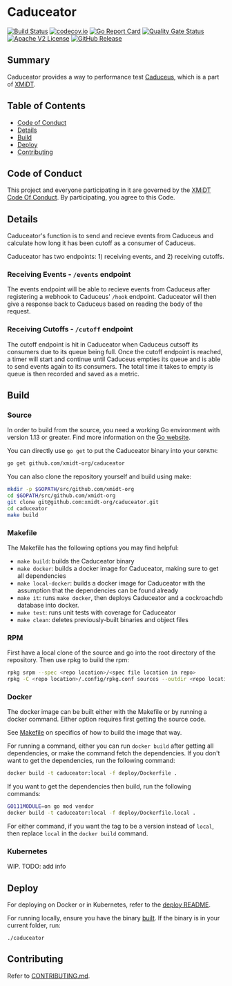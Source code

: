 # Caduceator

[![Build Status](https://github.com/xmidt-org/caduceator/actions/workflows/ci.yml/badge.svg)](https://github.com/xmidt-org/caduceator/actions/workflows/ci.yml)
[![codecov.io](http://codecov.io/github/xmidt-org/caduceator/coverage.svg?branch=main)](http://codecov.io/github/xmidt-org/caduceator?branch=main)
[![Go Report Card](https://goreportcard.com/badge/github.com/xmidt-org/caduceator)](https://goreportcard.com/report/github.com/xmidt-org/caduceator)
[![Quality Gate Status](https://sonarcloud.io/api/project_badges/measure?project=xmidt-org_caduceator&metric=alert_status)](https://sonarcloud.io/dashboard?id=xmidt-org_caduceator)
[![Apache V2 License](http://img.shields.io/badge/license-Apache%20V2-blue.svg)](https://github.com/xmidt-org/caduceator/blob/main/LICENSE)
[![GitHub Release](https://img.shields.io/github/release/xmidt-org/caduceator.svg)](CHANGELOG.md)

## Summary

Caduceator provides a way to performance test [Caduceus](https://github.com/xmidt-org/caduceus),
which is a part of [XMiDT]((https://github.com/xmidt-org/xmidt)).

## Table of Contents

- [Code of Conduct](#code-of-conduct)
- [Details](#details)
- [Build](#build)
- [Deploy](#deploy)
- [Contributing](#contributing)

## Code of Conduct

This project and everyone participating in it are governed by the [XMiDT Code Of Conduct](https://xmidt.io/code_of_conduct/). 
By participating, you agree to this Code.

## Details
Caduceator's function is to send and recieve events from Caduceus and calculate how long it has been cutoff as a consumer of Caduceus.

Caduceator has two endpoints: 1) receiving events, and 2) receiving cutoffs.

### Receiving Events - `/events` endpoint
The events endpoint will be able to recieve events from Caduceus after registering a webhook to Caduceus' `/hook` endpoint. Caduceator will then give a response back to Caduceus based on reading the body of the request.

### Receiving Cutoffs - `/cutoff` endpoint
The cutoff endpoint is hit in Caduceator when Caduceus cutsoff its consumers due to its queue being full. Once the cutoff endpoint is reached, a timer will start and continue until Caduceus empties its queue and is able to send events again to its consumers. The total time it takes to empty is queue is then recorded and saved as a metric.


## Build

### Source

In order to build from the source, you need a working Go environment with 
version 1.13 or greater. Find more information on the [Go website](https://golang.org/doc/install).

You can directly use `go get` to put the Caduceator binary into your `GOPATH`:
```bash
go get github.com/xmidt-org/caduceator
```

You can also clone the repository yourself and build using make:

```bash
mkdir -p $GOPATH/src/github.com/xmidt-org
cd $GOPATH/src/github.com/xmidt-org
git clone git@github.com:xmidt-org/caduceator.git
cd caduceator
make build
```

### Makefile

The Makefile has the following options you may find helpful:
* `make build`: builds the Caduceator binary
* `make docker`: builds a docker image for Caduceator, making sure to get all 
   dependencies
* `make local-docker`: builds a docker image for Caduceator with the assumption
   that the dependencies can be found already
* `make it`: runs `make docker`, then deploys Caduceator and a cockroachdb 
   database into docker.
* `make test`: runs unit tests with coverage for Caduceator
* `make clean`: deletes previously-built binaries and object files

### RPM

First have a local clone of the source and go into the root directory of the 
repository.  Then use rpkg to build the rpm:
```bash
rpkg srpm --spec <repo location>/<spec file location in repo>
rpkg -C <repo location>/.config/rpkg.conf sources --outdir <repo location>'
```

### Docker

The docker image can be built either with the Makefile or by running a docker 
command.  Either option requires first getting the source code.

See [Makefile](#Makefile) on specifics of how to build the image that way.

For running a command, either you can run `docker build` after getting all 
dependencies, or make the command fetch the dependencies.  If you don't want to 
get the dependencies, run the following command:
```bash
docker build -t caduceator:local -f deploy/Dockerfile .
```
If you want to get the dependencies then build, run the following commands:
```bash
GO111MODULE=on go mod vendor
docker build -t caduceator:local -f deploy/Dockerfile.local .
```

For either command, if you want the tag to be a version instead of `local`, 
then replace `local` in the `docker build` command.

### Kubernetes

WIP. TODO: add info

## Deploy

For deploying on Docker or in Kubernetes, refer to the [deploy README](https://github.com/xmidt-org/codex-deploy/tree/main/deploy/README.md).

For running locally, ensure you have the binary [built](#Source). If the binary 
is in your current folder, run:
```
./caduceator
```

## Contributing

Refer to [CONTRIBUTING.md](CONTRIBUTING.md).
